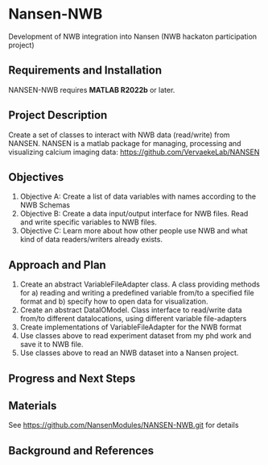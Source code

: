 # Nansen-NWB
Development of NWB integration into Nansen (NWB hackaton participation project)

## Requirements and Installation
NANSEN-NWB requires **MATLAB R2022b** or later.

## Project Description

Create a set of classes to interact with NWB data (read/write) from NANSEN. NANSEN is a matlab package for managing, processing and visualizing calcium imaging data: https://github.com/VervaekeLab/NANSEN

## Objectives

<!-- Briefly describe the objectives of your project. What would you like to achieve?-->

1. Objective A: Create a list of data variables with names according to the NWB Schemas
2. Objective B: Create a data input/output interface for NWB files. Read and write specific variables to NWB files.
3. Objective C: Learn more about how other people use NWB and what kind of data readers/writers already exists.

## Approach and Plan

1. Create an abstract VariableFileAdapter class. A class providing methods for a) reading and writing a predefined variable from/to a specified file format and b) specify how to open data for visualization.
2. Create an abstract DataIOModel. Class interface to read/write data from/to different datalocations, using different variable file-adapters
3. Create implementations of VariableFileAdapter for the NWB format
4. Use classes above to read experiment dataset from my phd work and save it to NWB file.
5. Use classes above to read an NWB dataset into a Nansen project.

## Progress and Next Steps

<!--Populate this section as you are making progress before/during/after the hackathon-->
<!--Describe the progress you have made on the project, e.g., which objectives you have achieved and how.-->
<!--Describe the next steps you are planning to take to complete the project.-->

## Materials

<!--If available add links to the materials relevant to the project, e.g., the code generated for the project or data used-->
<!--If available add pictures and links to videos that demonstrate what has been accomplished.-->
<!--![Description of picture](Example2.jpg)-->

See https://github.com/NansenModules/NANSEN-NWB.git for details

## Background and References

<!--Use this space for information that may help people better understand your project, like links to papers, source code, or data ,e.g:-->
<!-- - Source code: https://github.com/YourUser/YourRepository -->
<!-- - Documentation: https://link.to.docs -->
<!-- - Test data: https://link.to.test.data -->
